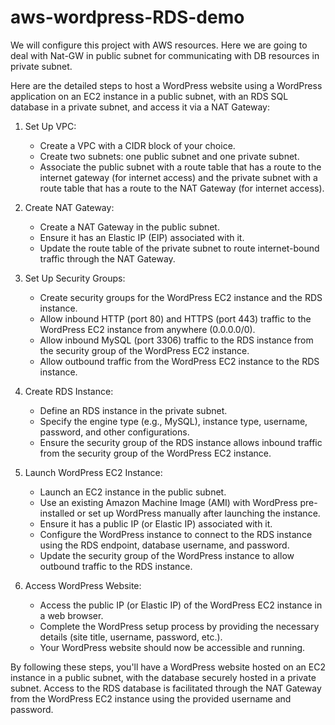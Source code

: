 # aws-wordpress-RDS-demo
We will configure this project with AWS resources. Here we are going to deal with Nat-GW in public subnet for communicating with DB resources in private subnet.


Here are the detailed steps to host a WordPress website using a WordPress application on an EC2 instance in a public subnet, with an RDS SQL database in a private subnet, and access it via a NAT Gateway:

1. Set Up VPC:
   - Create a VPC with a CIDR block of your choice.
   - Create two subnets: one public subnet and one private subnet.
   - Associate the public subnet with a route table that has a route to the internet gateway (for internet access) and the private subnet with a route table that has a route to the NAT Gateway (for internet access).

2. Create NAT Gateway:
   - Create a NAT Gateway in the public subnet.
   - Ensure it has an Elastic IP (EIP) associated with it.
   - Update the route table of the private subnet to route internet-bound traffic through the NAT Gateway.

3. Set Up Security Groups:
   - Create security groups for the WordPress EC2 instance and the RDS instance.
   - Allow inbound HTTP (port 80) and HTTPS (port 443) traffic to the WordPress EC2 instance from anywhere (0.0.0.0/0).
   - Allow inbound MySQL (port 3306) traffic to the RDS instance from the security group of the WordPress EC2 instance.
   - Allow outbound traffic from the WordPress EC2 instance to the RDS instance.

4. Create RDS Instance:
   - Define an RDS instance in the private subnet.
   - Specify the engine type (e.g., MySQL), instance type, username, password, and other configurations.
   - Ensure the security group of the RDS instance allows inbound traffic from the security group of the WordPress EC2 instance.

5. Launch WordPress EC2 Instance:
   - Launch an EC2 instance in the public subnet.
   - Use an existing Amazon Machine Image (AMI) with WordPress pre-installed or set up WordPress manually after launching the instance.
   - Ensure it has a public IP (or Elastic IP) associated with it.
   - Configure the WordPress instance to connect to the RDS instance using the RDS endpoint, database username, and password.
   - Update the security group of the WordPress instance to allow outbound traffic to the RDS instance.

6. Access WordPress Website:
   - Access the public IP (or Elastic IP) of the WordPress EC2 instance in a web browser.
   - Complete the WordPress setup process by providing the necessary details (site title, username, password, etc.).
   - Your WordPress website should now be accessible and running.

By following these steps, you'll have a WordPress website hosted on an EC2 instance in a public subnet, with the database securely hosted in a private subnet. Access to the RDS database is facilitated through the NAT Gateway from the WordPress EC2 instance using the provided username and password.
